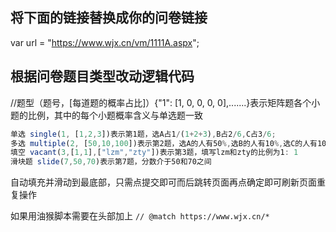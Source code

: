 ## 将下面的链接替换成你的问卷链接

var url = "https://www.wjx.cn/vm/1111A.aspx";

## 根据问卷题目类型改动逻辑代码

//题型（题号，[每道题的概率占比]）{"1": [1, 0, 0, 0, 0],.......}表示矩阵题各个小题的比例，其中的每个小题概率含义与单选题一致

```js
单选 single(1, [1,2,3])表示第1题，选A占1/(1+2+3),B占2/6,C占3/6;
多选 multiple(2, [50,10,100])表示第2题，选A的人有50%,选B的人有10%,选C的人有100%;、
填空 vacant(3,[1,1],["lzm","zty"])表示第3题，填写lzm和zty的比例为1: 1
滑块题 slide(7,50,70)表示第7题，分数介于50和70之间
```

自动填充并滑动到最底部，只需点提交即可而后跳转页面再点确定即可刷新页面重复操作

如果用油猴脚本需要在头部加上 `// @match https://www.wjx.cn/*`